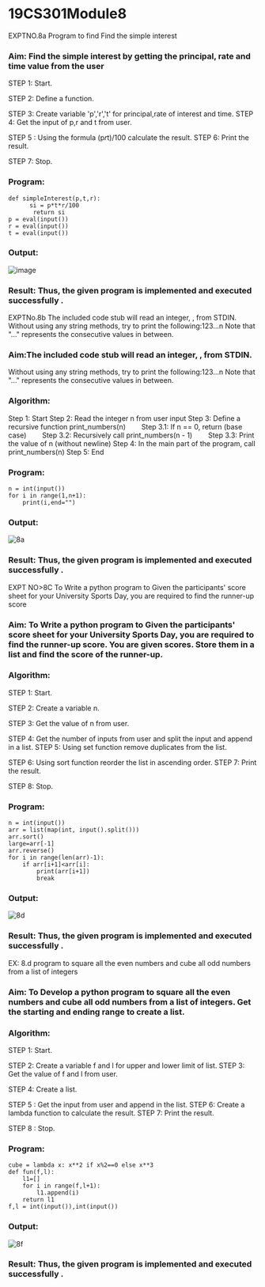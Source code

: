 # 19CS301Module8
EXPTNO.8a Program to find Find the simple interest

### Aim: Find the simple interest by getting the principal, rate and time value from the user

STEP 1: Start.

STEP 2: Define a function.

STEP 3: Create variable 'p','r','t' for principal,rate of interest and time. STEP 4: Get the input of p,r and t from user.

STEP 5 : Using the formula (p*r*t)/100 calculate the result. STEP 6: Print the result.

STEP 7: Stop.

### Program:
```
def simpleInterest(p,t,r):
      si = p*t*r/100
       return si
p = eval(input())
r = eval(input())
t = eval(input())
```
### Output:
![image](https://github.com/user-attachments/assets/0cc71222-9697-4545-a937-b330407cbc02)





### Result: Thus, the given program is implemented and executed successfully .

EXPTNo.8b The included code stub will read an integer, , from STDIN.
Without using any string methods, try to print the following:123...n
Note that "..." represents the consecutive values in between.

### Aim:The included code stub will read an integer, , from STDIN.
Without using any string methods, try to print the following:123...n
Note that "..." represents the consecutive values in between.
### Algorithm:
Step 1: Start
Step 2: Read the integer n from user input
Step 3: Define a recursive function print_numbers(n)
  Step 3.1: If n == 0, return (base case)
  Step 3.2: Recursively call print_numbers(n - 1)
  Step 3.3: Print the value of n (without newline)
Step 4: In the main part of the program, call print_numbers(n)
Step 5: End

### Program:
```
n = int(input())
for i in range(1,n+1):
    print(i,end="")
```
### Output:

![8a](https://github.com/user-attachments/assets/d22dbd0b-aea5-4a0a-86ab-8675dbb31580)

### Result: Thus, the given program is implemented and executed successfully .
 

EXPT NO>8C To Write a python program to Given the participants'	score sheet for your University Sports Day, you are required to find the runner-up score
### Aim: To Write a python program to Given the participants' score sheet for your University Sports Day, you are required to find the runner-up score. You are given scores. Store them in a list and find the score of the runner-up.


### Algorithm:
STEP 1: Start.

STEP 2: Create a variable n.

STEP 3: Get the value of n from user.

STEP 4: Get the number of inputs from user and split the input and append in a list. STEP 5: Using set function remove duplicates from the list.

STEP 6: Using sort function reorder the list in ascending order. STEP 7: Print the result.

STEP 8: Stop.


### Program:
```
n = int(input())
arr = list(map(int, input().split()))
arr.sort()
large=arr[-1]
arr.reverse()
for i in range(len(arr)-1):
    if arr[i+1]<arr[i]:
        print(arr[i+1])
        break
```

### Output:

![8d](https://github.com/user-attachments/assets/7de9ef21-a11e-4bbc-8495-36bcbe11c3fa)


 

### Result: Thus, the given program is implemented and executed successfully .
 


EX: 8.d program to square all the even numbers and cube all odd numbers from a list of integers
### Aim: To Develop a python program to square all the even numbers and cube all odd numbers from a list of integers. Get the starting and ending range to create a list.


### Algorithm:

STEP 1: Start.

STEP 2: Create a variable f and l for upper and lower limit of list. STEP 3: Get the value of f and l from user.

STEP 4: Create a list.

STEP 5 : Get the input from user and append in the list. STEP 6: Create a lambda function to calculate the result. STEP 7: Print the result.

STEP 8 : Stop.

### Program:
```
cube = lambda x: x**2 if x%2==0 else x**3
def fun(f,l):
    l1=[]
    for i in range(f,l+1):
        l1.append(i)
    return l1
f,l = int(input()),int(input())

```
### Output:

![8f](https://github.com/user-attachments/assets/f6ffae43-0edd-453a-851b-88ea00ca46cd)




### Result: Thus, the given program is implemented and executed successfully .
 


